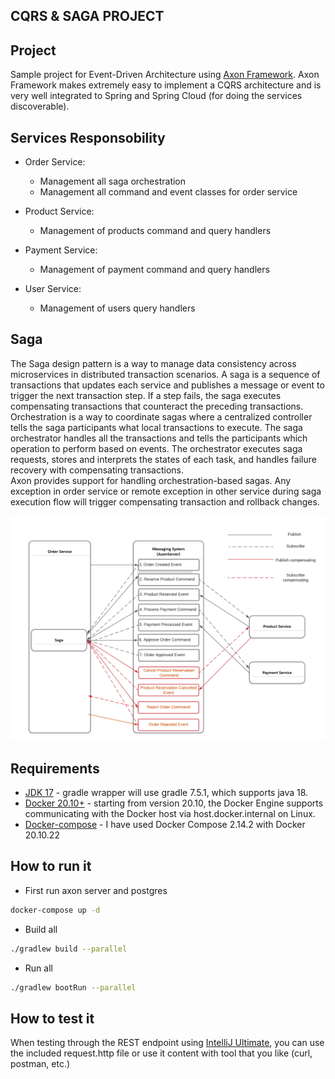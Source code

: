 ## CQRS & SAGA PROJECT
## Project
Sample project for Event-Driven Architecture using [Axon Framework](https://developer.axoniq.io/axon-framework/overview).
Axon Framework makes extremely easy to implement a CQRS architecture and is very well integrated to Spring and Spring Cloud (for doing the services discoverable). 

## Services Responsobility

- Order Service:

    - Management all saga orchestration
    - Management all command and event classes for order service

- Product Service:

    - Management of products command and query handlers

- Payment Service:
  - Management of payment command and query handlers
- User Service:
    - Management of users query handlers
## Saga
The Saga design pattern is a way to manage data consistency across microservices in distributed transaction scenarios. 
A saga is a sequence of transactions that updates each service and publishes a message or event to trigger the next transaction step. If a step fails, the saga executes compensating transactions that counteract the preceding transactions.
Orchestration is a way to coordinate sagas where a centralized controller tells the saga participants what local transactions to execute. The saga orchestrator handles all the transactions and tells the participants which operation to perform based on events. The orchestrator executes saga requests, stores and interprets the states of each task, and handles failure recovery with compensating transactions.
<br /> Axon provides support for handling orchestration-based sagas. Any exception in order service or remote exception in other service during saga execution flow will trigger compensating transaction and rollback changes. 

![Saga.png](doc/SagaOrchestration.png)

## Requirements
- [JDK 17](https://jdk.java.net/java-se-ri/17)  - gradle wrapper will use gradle 7.5.1, which supports java 18.
- [Docker 20.10+](https://www.docker.com/products/docker-desktop/) - starting from version 20.10, the Docker Engine supports communicating with the Docker host via host.docker.internal on Linux.
- [Docker-compose](https://docs.docker.com/compose/install/) - I have used Docker Compose 2.14.2 with Docker 20.10.22

## How to run it

- First run axon server and postgres

```bash
docker-compose up -d
```
- Build all
```bash
./gradlew build --parallel
```

- Run all

```bash
./gradlew bootRun --parallel
```

## How to test it
When testing through the REST endpoint using [IntelliJ Ultimate](https://www.jetbrains.com/help/idea/http-client-in-product-code-editor.html), you can use the included request.http file or use it content with tool that you like (curl, postman, etc.)